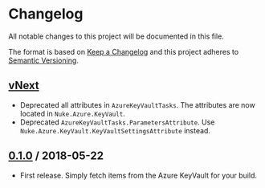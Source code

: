 # Changelog
All notable changes to this project will be documented in this file.

The format is based on [Keep a Changelog](http://keepachangelog.com/en/1.0.0/)
and this project adheres to [Semantic Versioning](http://semver.org/spec/v2.0.0.html).

## [vNext]
- Deprecated all attributes in `AzureKeyVaultTasks`. The attributes are now located in `Nuke.Azure.KeyVault`.
- Deprecated `AzureKeyVaultTasks.ParametersAttribute`. Use `Nuke.Azure.KeyVault.KeyVaultSettingsAttribute` instead.

## [0.1.0] / 2018-05-22
- First release. Simply fetch items from the Azure KeyVault for your build.

[vNext]: https://github.com/nuke-build/azure-keyvault/compare/0.1.0...HEAD
[0.1.0]: https://github.com/nuke-build/azure-keyvault/tree/0.1.0
